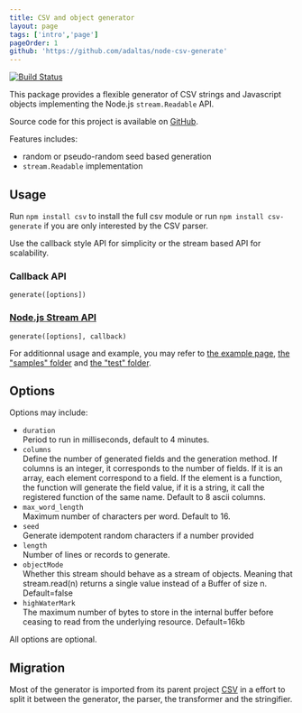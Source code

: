 ```yaml
---
title: CSV and object generator
layout: page
tags: ['intro','page']
pageOrder: 1
github: 'https://github.com/adaltas/node-csv-generate'
---
```


[![Build Status](https://secure.travis-ci.org/adaltas/node-csv-generate.png)][travis-csv-generate]

This package provides a flexible generator of CSV strings and Javascript objects
implementing the Node.js `stream.Readable` API.

Source code for this project is available on [GitHub][generate].

Features includes:

*   random or pseudo-random seed based generation
*   `stream.Readable` implementation

## Usage

Run `npm install csv` to install the full csv module or run
`npm install csv-generate` if you are only interested by the CSV parser.

Use the callback style API for simplicity or the stream based API for
scalability.

### Callback API   

`generate([options])`   

### [Node.js Stream API][stream]   

`generate([options], callback)`   

For additionnal usage and example, you may refer to
[the example page](/generate/examples/),
[the "samples" folder][generate-samples] and [the "test" folder][generate-test].

## Options

Options may include:   

*   `duration`   
    Period to run in milliseconds, default to 4 minutes.
*   `columns`   
    Define the number of generated fields and the generation 
    method. If columns is an integer, it corresponds to the 
    number of fields. If it is an array, each element correspond 
    to a field. If the element is a function, the function will generate
    the field value, if it is a string, it call the registered 
    function of the same name. Default to 8 ascii columns.
*   `max_word_length`   
    Maximum number of characters per word. Default to 16.
*   `seed`   
    Generate idempotent random characters if a number provided
*   `length`   
    Number of lines or records to generate.   
*   `objectMode`   
    Whether this stream should behave as a stream of objects. Meaning 
    that stream.read(n) returns a single value instead of a Buffer of 
    size n. Default=false   
*   `highWaterMark`   
    The maximum number of bytes to store in the internal buffer 
    before ceasing to read from the underlying resource. Default=16kb

All options are optional.

## Migration

Most of the generator is imported from its parent project [CSV][csv] in a effort
to split it between the generator, the parser, the transformer and the stringifier.

[csv]: https://github.com/adaltas/node-csv
[stream]: http://nodejs.org/api/stream.html#stream_class_stream_transform
[travis-csv-generate]: http://travis-ci.org/adaltas/node-csv-generate
[generate]: https://github.com/adaltas/node-csv-generate
[generate-samples]: https://github.com/adaltas/node-csv-generate/tree/master/samples
[generate-test]: https://github.com/adaltas/node-csv-generate/tree/master/test
